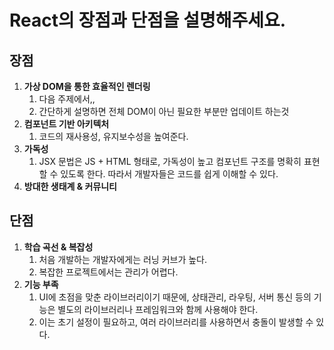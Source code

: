 # React의 장점과 단점을 설명해주세요.

## 장점

1. **가상 DOM을 통한 효율적인 렌더링**
    1. 다음 주제에서,,
    2. 간단하게 설명하면 전체 DOM이 아닌 필요한 부분만 업데이트 하는것
2. **컴포넌트 기반 아키텍처**
    1. 코드의 재사용성, 유지보수성을 높여준다.
3. **가독성**
    1. JSX 문법은 JS + HTML 형태로, 가독성이 높고 컴포넌트 구조를 명확히 표현할 수 있도록 한다. 따라서 개발자들은 코드를 쉽게 이해할 수 있다.
4. **방대한 생태계 & 커뮤니티**

## 단점

1. **학습 곡선 & 복잡성**
    1. 처음 개발하는 개발자에게는 러닝 커브가 높다.
    2. 복잡한 프로젝트에서는 관리가 어렵다.
2. **기능 부족**
    1. UI에 초점을 맞춘 라이브러리이기 때문에, 상태관리, 라우팅, 서버 통신 등의 기능은 별도의 라이브러리나 프레임워크와 함께 사용해야 한다.
    2. 이는 초기 설정이 필요하고, 여러 라이브러리를 사용하면서 충돌이 발생할 수 있다.

